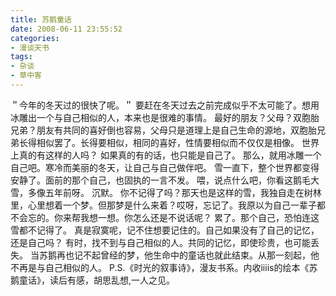 ```yaml
---
title: 苏鹅童话
date: 2008-06-11 23:55:52
categories:
- 漫谈天书
tags:
- 杂谈
- 草中客
---
```

＂今年的冬天过的很快了呢。＂
要赶在冬天过去之前完成似乎不太可能了。想用冰雕出一个与自己相似的人，本来也是很难的事情。
最好的朋友？父母？双胞胎兄弟？朋友有共同的喜好倒也容易，父母只是道理上是自己生命的源地，双胞胎兄弟长得相似罢了。长得要相似，相同的喜好，性情要相似而不仅仅是相像。
世界上真的有这样的人吗？
如果真的有的话，也只能是自己了。
那么，就用冰雕一个自己吧。寒冷而美丽的冬天，让自己与自己做伴吧。
雪一直下，整个世界都变得安静了。面前的那个自己，也固执的一言不发。
喂，说点什么吧，你看这鹅毛大雪，多像五年前呀。
沉默。
你不记得了吗？那天也是这样的雪，我独自走在树林里，心里想着一个梦。但那梦是什么来着？哎呀，忘记了。我原以为自己一辈子都不会忘的。你来帮我想一想。你怎么还是不说话呢？
累了。那个自己，恐怕连这雪都不记得了。
真是寂寞呢，记不住想要记住的。自己如果没有了自己的记忆，还是自己吗？
有时，找不到与自己相似的人。共同的记忆，即使珍贵，也可能丢失。
当苏鹅再也记不起曾经的梦，他生命中的童话也就此结束。从那一刻起，他不再是与自己相似的人。
P.S.《时光的叙事诗》，漫友书系。内收iiiis的绘本《苏鹅童话》，读后有感，胡思乱想,一人之见。
